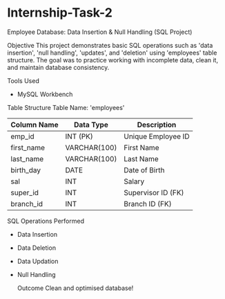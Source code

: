 # Internship-Task-2

Employee Database: Data Insertion & Null Handling (SQL Project)

Objective
This project demonstrates basic SQL operations such as 'data insertion', 'null handling', 'updates', and 'deletion' using 'employees' table structure. The goal was to practice working with incomplete data, clean it, and maintain database consistency.

Tools Used
- MySQL Workbench 

Table Structure
Table Name: 'employees'

| Column Name | Data Type     | Description             |
|-------------|----------------|-------------------------|
| emp_id      | INT (PK)       | Unique Employee ID      |
| first_name  | VARCHAR(100)   | First Name              |
| last_name   | VARCHAR(100)   | Last Name               |
| birth_day   | DATE           | Date of Birth           |
| sal         | INT            | Salary                  |
| super_id    | INT            | Supervisor ID (FK)      |
| branch_id   | INT            | Branch ID (FK)          |


SQL Operations Performed
- Data Insertion
- Data Deletion
- Data Updation
- Null Handling

  Outcome
  Clean and optimised database!
